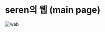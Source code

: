 ﻿# seren의 웹 (main page)
 ![web](https://user-images.githubusercontent.com/55966049/147874893-b66d0872-7187-4f67-9c06-7a2cdfe4f75b.png)
